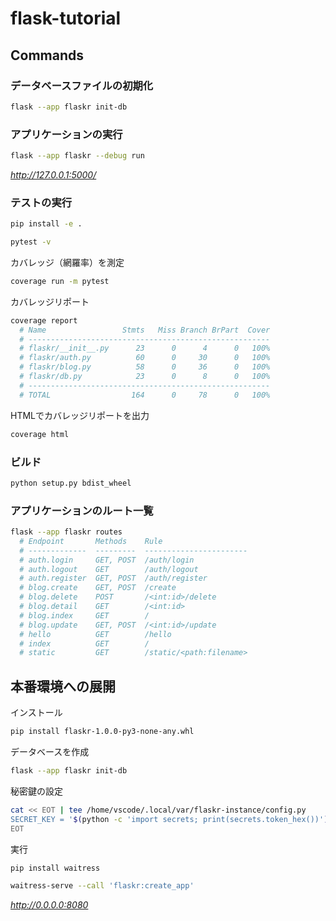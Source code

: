 # flask-tutorial

## Commands

### データベースファイルの初期化

```sh
flask --app flaskr init-db
```

### アプリケーションの実行

```sh
flask --app flaskr --debug run
```

*http://127.0.0.1:5000/*

### テストの実行

```sh
pip install -e .

pytest -v
```

カバレッジ（網羅率）を測定

```sh
coverage run -m pytest
```

カバレッジリポート

```sh
coverage report
  # Name                 Stmts   Miss Branch BrPart  Cover
  # ------------------------------------------------------
  # flaskr/__init__.py      23      0      4      0   100%
  # flaskr/auth.py          60      0     30      0   100%
  # flaskr/blog.py          58      0     36      0   100%
  # flaskr/db.py            23      0      8      0   100%
  # ------------------------------------------------------
  # TOTAL                  164      0     78      0   100%
```

HTMLでカバレッジリポートを出力

```sh
coverage html
```

### ビルド

```sh
python setup.py bdist_wheel
```

### アプリケーションのルート一覧

```sh
flask --app flaskr routes
  # Endpoint       Methods    Rule
  # -------------  ---------  -----------------------
  # auth.login     GET, POST  /auth/login
  # auth.logout    GET        /auth/logout
  # auth.register  GET, POST  /auth/register
  # blog.create    GET, POST  /create
  # blog.delete    POST       /<int:id>/delete
  # blog.detail    GET        /<int:id>
  # blog.index     GET        /
  # blog.update    GET, POST  /<int:id>/update
  # hello          GET        /hello
  # index          GET        /
  # static         GET        /static/<path:filename>
```

## 本番環境への展開

インストール

```sh
pip install flaskr-1.0.0-py3-none-any.whl
```

データベースを作成

```sh
flask --app flaskr init-db
```

秘密鍵の設定

```sh
cat << EOT | tee /home/vscode/.local/var/flaskr-instance/config.py
SECRET_KEY = '$(python -c 'import secrets; print(secrets.token_hex())')'
EOT
```

実行

```sh
pip install waitress
```

```sh
waitress-serve --call 'flaskr:create_app'
```

*http://0.0.0.0:8080*
